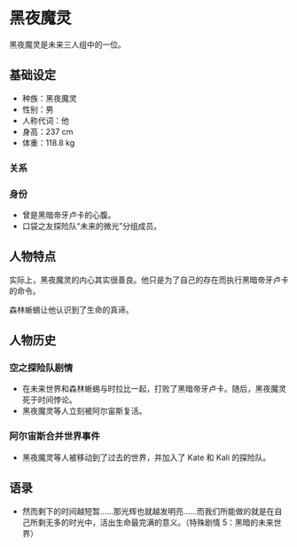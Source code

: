 # 黑夜魔灵

黑夜魔灵是未来三人组中的一位。

## 基础设定

- 种族：黑夜魔灵
- 性别：男
- 人称代词：他
- 身高：237 cm
- 体重：118.8 kg

### 关系

### 身份

- 曾是黑暗帝牙卢卡的心腹。
- 口袋之友探险队“未来的微光”分组成员。

## 人物特点

实际上，黑夜魔灵的内心其实很善良。他只是为了自己的存在而执行黑暗帝牙卢卡的命令。

森林蜥蜴让他认识到了生命的真谛。

## 人物历史

### 空之探险队剧情

- 在未来世界和森林蜥蜴与时拉比一起，打败了黑暗帝牙卢卡。随后，黑夜魔灵死于时间悖论。
- 黑夜魔灵等人立刻被阿尔宙斯复活。

### 阿尔宙斯合并世界事件

- 黑夜魔灵等人被移动到了过去的世界，并加入了 Kate 和 Kali 的探险队。

## 语录

- 然而剩下的时间越短暂……那光辉也就越发明亮……而我们所能做的就是在自己所剩无多的时光中，活出生命最完满的意义。（特殊剧情 5：黑暗的未来世界）
